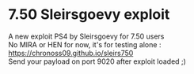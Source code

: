 # 7.50 Sleirsgoevy exploit
A new exploit PS4 by Sleirsgoevy for 7.50 users  
No MIRA or HEN for now, it's for testing alone : https://chronoss09.github.io/sleirs750  
Send your payload on port 9020 after exploit loaded ;)
